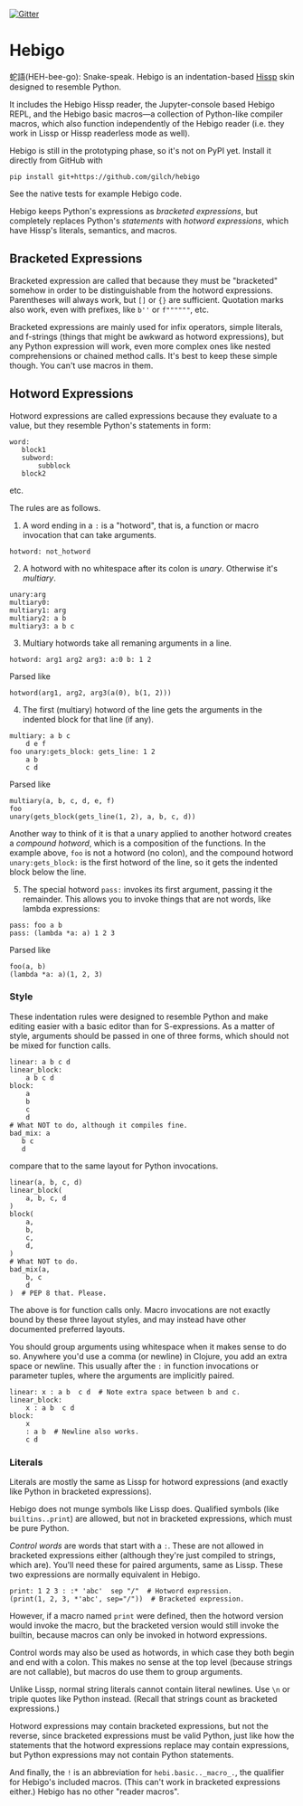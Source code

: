 [![Gitter](https://badges.gitter.im/hissp-lang/community.svg)](https://gitter.im/hissp-lang/community?utm_source=badge&utm_medium=badge&utm_campaign=pr-badge)
# Hebigo
蛇語(HEH-bee-go): Snake-speak.
Hebigo is an indentation-based [Hissp](https://github.com/gilch/hissp) skin designed to resemble Python.

It includes the Hebigo Hissp reader, the Jupyter-console based Hebigo REPL,
and the Hebigo basic macros—a collection of Python-like compiler macros,
which also function independently of the Hebigo reader
(i.e. they work in Lissp or Hissp readerless mode as well).

Hebigo is still in the prototyping phase, so it's not on PyPI yet.
Install it directly from GitHub with
```
pip install git+https://github.com/gilch/hebigo
```
See the native tests for example Hebigo code.

Hebigo keeps Python's expressions as *bracketed expressions*,
but completely replaces Python's *statements* with *hotword expressions*,
which have Hissp's literals, semantics, and macros.

## Bracketed Expressions
Bracketed expression are called that because they must be "bracketed"
somehow in order to be distinguishable from the hotword expressions.
Parentheses will always work, but `[]` or `{}` are sufficient.
Quotation marks also work, even with prefixes, like `b''` or `f""""""`, etc.

Bracketed expressions are mainly used for infix operators, simple literals, and f-strings
(things that might be awkward as hotword expressions),
but any Python expression will work,
even more complex ones like nested comprehensions or chained method calls.
It's best to keep these simple though.
You can't use macros in them.

## Hotword Expressions
Hotword expressions are called expressions because they evaluate to a value,
but they resemble Python's statements in form:
```
word:
   block1
   subword:
       subblock
   block2
```
etc.

The rules are as follows.

1. A word ending in a `:` is a "hotword", that is, a function or macro invocation that can take arguments.
```
hotword: not_hotword
```

2. A hotword with no whitespace after its colon is *unary*. Otherwise it's *multiary*.
```
unary:arg
multiary0:
multiary1: arg
multiary2: a b
multiary3: a b c
```

3. Multiary hotwords take all remaning arguments in a line.
```
hotword: arg1 arg2 arg3: a:0 b: 1 2
```
Parsed like
```
hotword(arg1, arg2, arg3(a(0), b(1, 2)))
```

4. The first (multiary) hotword of the line gets the arguments in the indented block for that line (if any).
```
multiary: a b c
    d e f
foo unary:gets_block: gets_line: 1 2
    a b
    c d
```
Parsed like
```
multiary(a, b, c, d, e, f)
foo
unary(gets_block(gets_line(1, 2), a, b, c, d))
```
Another way to think of it is that a unary applied to another hotword creates a *compound hotword*, which is a composition of the functions.
In the example above, `foo` is not a hotword (no colon),
and the compound hotword `unary:gets_block:` is the first hotword of the line,
so it gets the indented block below the line.

5. The special hotword `pass:` invokes its first argument, passing it the remainder.
This allows you to invoke things that are not words, like lambda expressions:
```
pass: foo a b
pass: (lambda *a: a) 1 2 3
```
Parsed like
```
foo(a, b)
(lambda *a: a)(1, 2, 3)
```
### Style
These indentation rules were designed to resemble Python and make editing easier with a basic editor than for S-expressions.
As a matter of style, arguments should be passed in one of three forms, which should not be mixed for function calls.
```
linear: a b c d
linear_block:
    a b c d
block:
    a
    b
    c
    d
# What NOT to do, although it compiles fine.
bad_mix: a
   b c
   d
```
compare that to the same layout for Python invocations.
```
linear(a, b, c, d)
linear_block(
    a, b, c, d
)
block(
    a,
    b,
    c,
    d,
)
# What NOT to do.
bad_mix(a,
    b, c
    d
)  # PEP 8 that. Please.
```
The above is for function calls only.
Macro invocations are not exactly bound by these three layout styles,
and may instead have other documented preferred layouts.

You should group arguments using whitespace when it makes sense to do so.
Anywhere you'd use a comma (or newline) in Clojure, you add an extra space or newline.
This usually after the `:` in function invocations or parameter tuples,
where the arguments are implicitly paired.
```
linear: x : a b  c d  # Note extra space between b and c.
linear_block:
    x : a b  c d
block:
    x
    : a b  # Newline also works.
    c d
```
### Literals
Literals are mostly the same as Lissp for hotword expressions
(and exactly like Python in bracketed expressions).

Hebigo does not munge symbols like Lissp does.
Qualified symbols (like ``builtins..print``) are allowed,
but not in bracketed expressions, which must be pure Python.

*Control words* are words that start with a `:`.
These are not allowed in bracketed expressions either
(although they're just compiled to strings, which are).
You'll need these for paired arguments, same as Lissp.
These two expressions are normally equivalent in Hebigo.
```
print: 1 2 3 : :* 'abc'  sep "/"  # Hotword expression.
(print(1, 2, 3, *'abc', sep="/"))  # Bracketed expression.
```
However, if a macro named `print` were defined,
then the hotword version would invoke the macro,
but the bracketed version would still invoke the builtin,
because macros can only be invoked in hotword expressions.

Control words may also be used as hotwords,
in which case they both begin and end with a colon.
This makes no sense at the top level (because strings are not callable),
but macros do use them to group arguments.

Unlike Lissp, normal string literals cannot contain literal newlines.
Use `\n` or triple quotes like Python instead.
(Recall that strings count as bracketed expressions.)

Hotword expressions may contain bracketed expressions,
but not the reverse, since bracketed expressions must be valid Python,
just like how the statements that the hotword expressions replace may contain expressions,
but Python expressions may not contain Python statements.

And finally, the `!` is an abbreviation for `hebi.basic.._macro_.`,
the qualifier for Hebigo's included macros.
(This can't work in bracketed expressions either.)
Hebigo has no other "reader macros".
